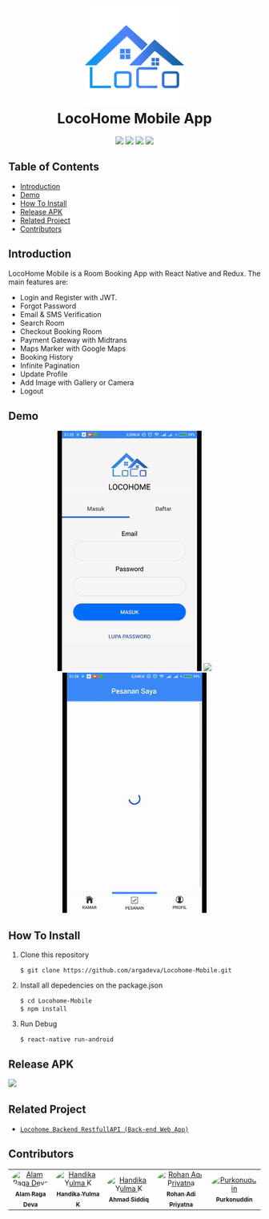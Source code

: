 <h1 align="center">
  <br>
  <img src="https://github.com/argadeva/Locohome-Mobile/raw/master/src/image/logo.png" width="200">
  <br>
  LocoHome Mobile App
  <br>
</h1>

<p align="center">
  <img src="https://img.shields.io/badge/Node.js-v12.14.1-success">
  <img src="https://img.shields.io/badge/ReactNative-v0.61.5-informational">
  <img src="https://img.shields.io/badge/Axios-v0.19.2-orange">
  <img src="https://img.shields.io/badge/Redux-v4.0.5-orange">
</p>

## Table of Contents

- [Introduction](#introduction)
- [Demo](#demo)
- [How To Install](#how-to-install)
- [Release APK](#release-apk)
- [Related Project](#related-project)
- [Contributors](#contributors)

## Introduction

LocoHome Mobile is a Room Booking App with React Native and Redux. The main features are:

- Login and Register with JWT.
- Forgot Password
- Email & SMS Verification
- Search Room
- Checkout Booking Room
- Payment Gateway with Midtrans
- Maps Marker with Google Maps
- Booking History
- Infinite Pagination
- Update Profile
- Add Image with Gallery or Camera
- Logout

## Demo

<p align="center">
 <img src="https://github.com/argadeva/Locohome-Mobile/raw/master/demo/login.gif" />
 <img src="https://github.com/argadeva/Locohome-Mobile/raw/master/demo/search.gif" />
 <img src="https://github.com/argadeva/Locohome-Mobile/raw/master/demo/logout.gif" />
</p>

## How To Install

1. Clone this repository
   ```
   $ git clone https://github.com/argadeva/Locohome-Mobile.git
   ```
2. Install all depedencies on the package.json
   ```
   $ cd Locohome-Mobile
   $ npm install
   ```
3. Run Debug

   ```
   $ react-native run-android
   ```

## Release APK

<a href="https://drive.google.com/file/d/10RdKaRKQx-WCUXciAqACpWrJAu9ADhoG/view?usp=sharing">
  <img src="https://img.shields.io/badge/Download%20on%20the-Google%20Drive-blue.svg?style=popout&logo=google-drive"/>
</a>

## Related Project

- [`Locohome Backend RestfullAPI (Back-end Web App)`](https://github.com/argadeva/Locohome-Backend-RestfullAPI)

## Contributors

<center>
  <table>
    <tr>
      <td align="center">
        <a href="https://github.com/argadeva">
          <img width="100" style="border-radius: 50%" src="https://avatars1.githubusercontent.com/u/58824621?s=460&u=e3a58dc9b0941effb894115e55b1978ff3d99c4b&v=4" alt="Alam Raga Deva"><br/>
          <sub><b>Alam Raga Deva</b></sub>
        </a>
      </td>
      <td align="center">
        <a href="https://github.com/handika97">
          <img width="100" style="border-radius: 50%" src="https://avatars1.githubusercontent.com/u/35553107?s=460&v=4" alt="Handika Yulma K"><br/>
          <sub><b>Handika Yulma K</b></sub>
        </a>
      </td>
      <td align="center">
        <a href="https://github.com/ahmadsiddiq-lang">
          <img width="100" style="border-radius: 50%" src="https://avatars0.githubusercontent.com/u/60493382?s=460&v=4" alt="Handika Yulma K"><br/>
          <sub><b>Ahmad Siddiq</b></sub>
        </a>
      </td>
      <td align="center">
        <a href="https://github.com/rohan1358">
          <img width="100" style="border-radius: 50%" src="https://avatars2.githubusercontent.com/u/28683986?s=460&u=ddf49273ced60719ac006078f0a9e7d52ae97fc1&v=4" alt="Rohan Adi Priyatna"><br/>
          <sub><b>Rohan Adi Priyatna</b></sub>
        </a>
      </td>
      <td align="center">
        <a href="https://github.com/purkonuddin">
          <img width="100" style="border-radius: 50%" src="https://avatars0.githubusercontent.com/u/44079569?s=460&u=15d39d974729963b1c79d3709c0123d1e9cb8fe8&v=4" alt="Purkonuddin"><br/>
          <sub><b>Purkonuddin</b></sub>
        </a>
      </td>
    </tr>
  </table>
</center>
